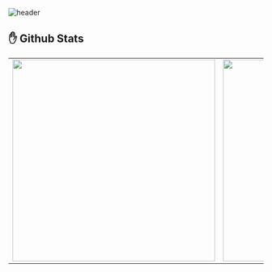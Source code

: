 ![header](https://capsule-render.vercel.app/api?type=venom&color=gradient&text=Welcome%20to%20My%20GitHub%20&fontSize=40&fontAlignY=50&fontAlign=50&height=180)

<!--
# Han Seung Yoon
Hi there! Welcome to my Github!<br>
I am a student studying computer science.<br>

## 🎓 Education
- Hankuk University of Foreign Studies, Computer Engineering, 4th Grade
-->
## ✋ Github Stats  
<table width="100%">
 <tr>
  <td valign="top" width="50%">
   <img src="https://github-readme-stats.vercel.app/api?username=Yoon0717&hide_border=false&theme=tokyonight" width="400">
  </td>
  <td valign="top" width="50%">
   <img src="https://github-readme-stats.vercel.app/api/top-langs/?username=Yoon0717&hide_border=false&theme=tokyonight&layout=compact" width="400">
  </td>
 </tr>
</table>  


<!--
**Yoon0717/Yoon0717** is a ✨ _special_ ✨ repository because its `README.md` (this file) appears on your GitHub profile.

Here are some ideas to get you started:

- 🔭 I’m currently working on ...
- 🌱 I’m currently learning ...
- 👯 I’m looking to collaborate on ...
- 🤔 I’m looking for help with ...
- 💬 Ask me about ...
- 📫 How to reach me: ...
- 😄 Pronouns: ...
- ⚡ Fun fact: ...
-->
